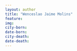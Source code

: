 ```yaml
---
layout: author
title: "Wenceslao Jaime Molins"
feature: 
img:
city-born: 
date-born: 
city-death: 
date-death:
---
```

